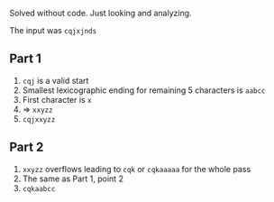 Solved without code. Just looking and analyzing.

The input was `cqjxjnds`

## Part 1

1. `cqj` is a valid start
2. Smallest lexicographic ending for remaining 5 characters is `aabcc`
3. First character is `x`
4. => `xxyzz`
5. `cqjxxyzz`

## Part 2

1. `xxyzz` overflows leading to `cqk` or `cqkaaaaa` for the whole pass
2. The same as Part 1, point 2
3. `cqkaabcc`
